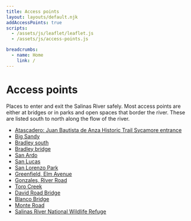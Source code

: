 ```yaml
---
title: Access points
layout: layouts/default.njk
addAccessPoints: true
scripts:
  - /assets/js/leaflet/leaflet.js
  - /assets/js/access-points.js

breadcrumbs:
  - name: Home
    link: /
---
```


# Access points

Places to enter and exit the Salinas River safely. Most access points
are either at bridges or in parks and open spaces that border the
river. These are listed south to north along the flow of the river.

<nav class="nav-list">

- [Atascadero: Juan Bautista de Anza Historic Trail Sycamore entrance](atascadero-de-anza-sycamore)
- [Big Sandy](big-sandy)
- [Bradley south](bradley-south)
- [Bradley bridge](bradley)
- [San Ardo](san-ardo)
- [San Lucas](san-lucas)
- [San Lorenzo Park](san-lorenzo-park)
- [Greenfield, Elm Avenue](elm-ave)
- [Gonzales, River Road](gonzales)
- [Toro Creek](toro-creek)
- [David Road Bridge](david-bridge)
- [Blanco Bridge](blanco)
- [Monte Road](monte)
- [Salinas River National Wildlife Refuge](srnwr)

</nav>

<div class="map" aria-hidden="true">
  <div id="map"></div>
</div>
